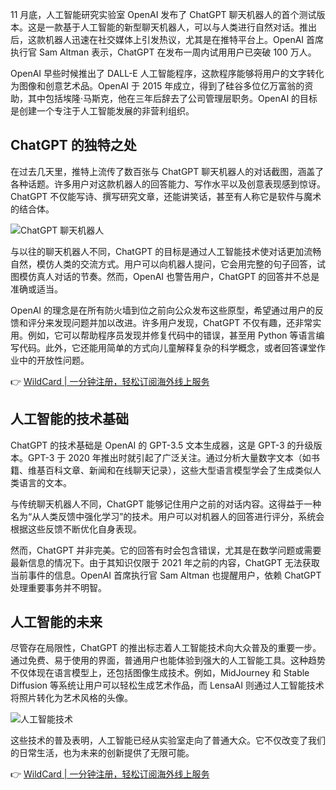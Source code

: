 11 月底，人工智能研究实验室 OpenAI 发布了 ChatGPT 聊天机器人的首个测试版本。这是一款基于人工智能的新型聊天机器人，可以与人类进行自然对话。推出后，这款机器人迅速在社交媒体上引发热议，尤其是在推特平台上。OpenAI 首席执行官 Sam Altman 表示，ChatGPT 在发布一周内试用用户已突破 100 万人。

OpenAI 早些时候推出了 DALL-E 人工智能程序，这款程序能够将用户的文字转化为图像和创意艺术品。OpenAI 于 2015 年成立，得到了硅谷多位亿万富翁的资助，其中包括埃隆·马斯克，他在三年后辞去了公司管理层职务。OpenAI 的目标是创建一个专注于人工智能发展的非营利组织。

## ChatGPT 的独特之处

在过去几天里，推特上流传了数百张与 ChatGPT 聊天机器人的对话截图，涵盖了各种话题。许多用户对这款机器人的回答能力、写作水平以及创意表现感到惊讶。ChatGPT 不仅能写诗、撰写研究文章，还能讲笑话，甚至有人称它是软件与魔术的结合体。

![ChatGPT 聊天机器人](https://chinese.aljazeera.net/wp-content/uploads/2022/12/1-237.png?w=770&resize=770%2C513)

与以往的聊天机器人不同，ChatGPT 的目标是通过人工智能技术使对话更加流畅自然，模仿人类的交流方式。用户可以向机器人提问，它会用完整的句子回答，试图模仿真人对话的节奏。然而，OpenAI 也警告用户，ChatGPT 的回答并不总是准确或适当。

OpenAI 的理念是在所有防火墙到位之前向公众发布这些原型，希望通过用户的反馈和评分来发现问题并加以改进。许多用户发现，ChatGPT 不仅有趣，还非常实用。例如，它可以帮助程序员发现并修复代码中的错误，甚至用 Python 等语言编写代码。此外，它还能用简单的方式向儿童解释复杂的科学概念，或者回答课堂作业中的开放性问题。

👉 [WildCard | 一分钟注册，轻松订阅海外线上服务](https://bit.ly/bewildcard)

## 人工智能的技术基础

ChatGPT 的技术基础是 OpenAI 的 GPT-3.5 文本生成器，这是 GPT-3 的升级版本。GPT-3 于 2020 年推出时就引起了广泛关注。通过分析大量数字文本（如书籍、维基百科文章、新闻和在线聊天记录），这些大型语言模型学会了生成类似人类语言的文本。

与传统聊天机器人不同，ChatGPT 能够记住用户之前的对话内容。这得益于一种名为“从人类反馈中强化学习”的技术。用户可以对机器人的回答进行评分，系统会根据这些反馈不断优化自身表现。

然而，ChatGPT 并非完美。它的回答有时会包含错误，尤其是在数学问题或需要最新信息的情况下。由于其知识仅限于 2021 年之前的内容，ChatGPT 无法获取当前事件的信息。OpenAI 首席执行官 Sam Altman 也提醒用户，依赖 ChatGPT 处理重要事务并不明智。

## 人工智能的未来

尽管存在局限性，ChatGPT 的推出标志着人工智能技术向大众普及的重要一步。通过免费、易于使用的界面，普通用户也能体验到强大的人工智能工具。这种趋势不仅体现在语言模型上，还包括图像生成技术。例如，MidJourney 和 Stable Diffusion 等系统让用户可以轻松生成艺术作品，而 LensaAI 则通过人工智能技术将照片转化为艺术风格的头像。

![人工智能技术](https://chinese.aljazeera.net/wp-content/uploads/2022/12/1-238.png?w=770&resize=770%2C513)

这些技术的普及表明，人工智能已经从实验室走向了普通大众。它不仅改变了我们的日常生活，也为未来的创新提供了无限可能。

👉 [WildCard | 一分钟注册，轻松订阅海外线上服务](https://bit.ly/bewildcard)
